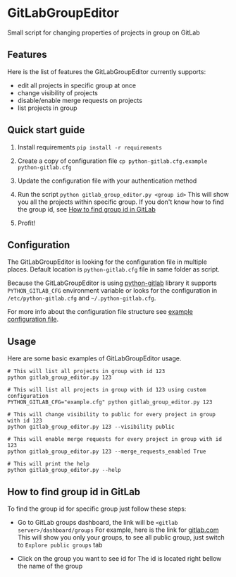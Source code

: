 # GitLabGroupEditor
Small script for changing properties of projects in group on GitLab

## Features
Here is the list of features the GitLabGroupEditor currently supports:
* edit all projects in specific group at once
* change visibility of projects
* disable/enable merge requests on projects
* list projects in group

## Quick start guide

1. Install requirements
`pip install -r requirements`
   
2. Create a copy of configuration file
`cp python-gitlab.cfg.example python-gitlab.cfg`

3. Update the configuration file with your authentication method

4. Run the script
`python gitlab_group_editor.py <group id>`
This will show you all the projects within specific group.
If you don't know how to find the group id, see [How to find group id in GitLab](#how-to-find-group-id-in-gitlab)

5. Profit!

## Configuration
The GitLabGroupEditor is looking for the configuration file in multiple places.
Default location is `python-gitlab.cfg` file in same folder as script.

Because the GitLabGroupEditor is using [python-gitlab](https://python-gitlab.readthedocs.io/)
library it supports `PYTHON_GITLAB_CFG` environment variable or looks for the configuration in
`/etc/python-gitlab.cfg` and `~/.python-gitlab.cfg`.

For more info about the configuration file structure see [example configuration file](https://github.com/Zlopez/GitLabGroupEditor/blob/main/python-gitlab.cfg.example).

## Usage
Here are some basic examples of GitLabGroupEditor usage.
```
# This will list all projects in group with id 123 
python gitlab_group_editor.py 123

# This will list all projects in group with id 123 using custom configuration 
PYTHON_GITLAB_CFG="example.cfg" python gitlab_group_editor.py 123

# This will change visibility to public for every project in group with id 123 
python gitlab_group_editor.py 123 --visibility public

# This will enable merge requests for every project in group with id 123 
python gitlab_group_editor.py 123 --merge_requests_enabled True

# This will print the help
python gitlab_group_editor.py --help
```

## How to find group id in GitLab
To find the group id for specific group just follow these steps:
* Go to GitLab groups dashboard, the link will be `<gitlab server>/dashboard/groups`
  For example, here is the link for [gitlab.com](https://gitlab.com/dashboard/groups)
  This will show you only your groups, to see all public group, just switch to `Explore public groups` tab
  
* Click on the group you want to see id for
  The id is located right bellow the name of the group
